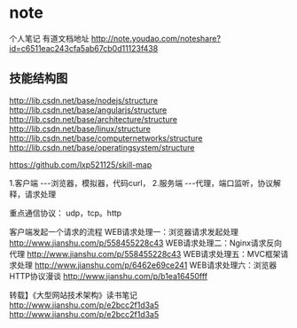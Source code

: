 # note
个人笔记
有道文档地址
http://note.youdao.com/noteshare?id=c6511eac243cfa5ab67cb0d11123f438

技能结构图
---

http://lib.csdn.net/base/nodejs/structure
http://lib.csdn.net/base/angularjs/structure
http://lib.csdn.net/base/architecture/structure
http://lib.csdn.net/base/linux/structure
http://lib.csdn.net/base/computernetworks/structure
http://lib.csdn.net/base/operatingsystem/structure


https://github.com/lxp521125/skill-map

1.客户端 ---浏览器，模拟器，代码curl，
2.服务端 ---代理，端口监听，协议解释，请求处理

重点通信协议：
udp，tcp。http

客户端发起一个请求的流程
  WEB请求处理一：浏览器请求发起处理 http://www.jianshu.com/p/558455228c43
  WEB请求处理二：Nginx请求反向代理 http://www.jianshu.com/p/558455228c43
  WEB请求处理五：MVC框架请求处理 http://www.jianshu.com/p/6462e69ce241
  WEB请求处理六：浏览器HTTP协议漫谈 http://www.jianshu.com/p/b1ea16450fff

转载】《大型网站技术架构》读书笔记  http://www.jianshu.com/p/e2bcc2f1d3a5
http://www.jianshu.com/p/e2bcc2f1d3a5
